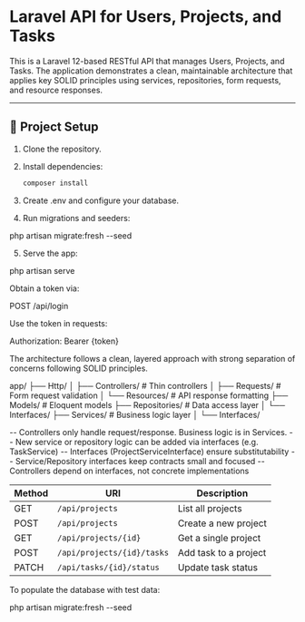 # Laravel API for Users, Projects, and Tasks

This is a Laravel 12-based RESTful API that manages Users, Projects, and Tasks. The application demonstrates a clean, maintainable architecture that applies key SOLID principles using services, repositories, form requests, and resource responses.

---

## 🔧 Project Setup

1. Clone the repository.
2. Install dependencies:

   ```bash
   composer install
3. Create .env and configure your database.
4. Run migrations and seeders:

php artisan migrate:fresh --seed

5. Serve the app:

php artisan serve


Obtain a token via:

POST /api/login

Use the token in requests:

Authorization: Bearer {token}

The architecture follows a clean, layered approach with strong separation of concerns following SOLID principles.

app/
├── Http/
│   ├── Controllers/         # Thin controllers
│   ├── Requests/            # Form request validation
│   └── Resources/           # API response formatting
├── Models/                  # Eloquent models
├── Repositories/           # Data access layer
│   └── Interfaces/
├── Services/               # Business logic layer
│   └── Interfaces/


-- Controllers only handle request/response. Business logic is in Services.
-- New service or repository logic can be added via interfaces (e.g. TaskService)
-- Interfaces (ProjectServiceInterface) ensure substitutability
-- Service/Repository interfaces keep contracts small and focused
-- Controllers depend on interfaces, not concrete implementations


| Method | URI                        | Description           |
| ------ | -------------------------- | --------------------- |
| GET    | `/api/projects`            | List all projects     |
| POST   | `/api/projects`            | Create a new project  |
| GET    | `/api/projects/{id}`       | Get a single project  |
| POST   | `/api/projects/{id}/tasks` | Add task to a project |
| PATCH  | `/api/tasks/{id}/status`   | Update task status    |


To populate the database with test data:

php artisan migrate:fresh --seed


